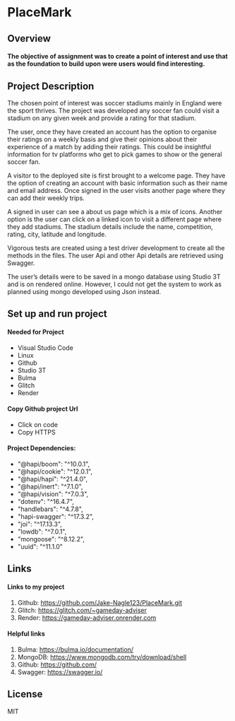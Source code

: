 # PlaceMark

## Overview
#### The objective of assignment was to create a point of interest and use that as the foundation to build upon were users would find interesting.

## Project Description
The chosen point of interest was soccer stadiums mainly in England were the sport thrives. The project was developed any soccer fan could visit a stadium on any given week and provide a rating for that stadium.

The user, once they have created an account has the option to organise their ratings on a weekly basis and give their opinions about their experience of a match by adding their ratings. This could be insightful information for tv platforms who get to pick games to show or the general soccer fan.

A visitor to the deployed site is first brought to a welcome page. They have the option of creating an account with basic information such as their name and email address. Once signed in the user visits another page where they can add their weekly trips.

A signed in user can see a about us page which is a mix of icons. Another option is the user can click on a linked icon to visit a different page where they add stadiums. The stadium details include the name, competition, rating, city, latitude and longitude.

Vigorous tests are created using a test driver development to create all the methods in the files. The user Api and other Api details are retrieved using Swagger.

The user’s details were to be saved in a mongo database using Studio 3T and is on rendered online. However, I could not get the system to work as planned using mongo developed using Json instead.

## Set up and run project
#### Needed for Project
* Visual Studio Code
* Linux
* Github
* Studio 3T
* Bulma
* Glitch
* Render

#### Copy Github project Url
* Click on code
* Copy HTTPS

#### Project Dependencies:
*   "@hapi/boom": "^10.0.1",
*   "@hapi/cookie": "^12.0.1",
*    "@hapi/hapi": "^21.4.0",
*    "@hapi/inert": "^7.1.0",
*    "@hapi/vision": "^7.0.3",
*    "dotenv": "^16.4.7",
*    "handlebars": "^4.7.8",
*    "hapi-swagger": "^17.3.2",
*    "joi": "^17.13.3",
*    "lowdb": "^7.0.1",
*    "mongoose": "^8.12.2",
*    "uuid": "^11.1.0"

## Links
#### Links to my project
1. Github: https://github.com/Jake-Nagle123/PlaceMark.git
2. Glitch: https://glitch.com/~gameday-adviser
3. Render: https://gameday-adviser.onrender.com

#### Helpful links
1. Bulma: https://bulma.io/documentation/
2. MongoDB: https://www.mongodb.com/try/download/shell
3. Github: https://github.com/
4. Swagger: https://swagger.io/ 

## License
MIT
